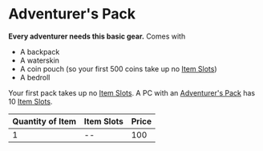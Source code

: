 # Adventurer's Pack

**Every adventurer needs this basic gear.** Comes with
- A backpack
- A waterskin
- A coin pouch (so your first 500 coins take up no [Item Slots](../../../Player%20Characters/Derived%20Statistics/Item%20Slots.md))
- A bedroll

Your first pack takes up no [Item Slots](../../../Player%20Characters/Derived%20Statistics/Item%20Slots.md). A PC with an [Adventurer's Pack](Adventurer's%20Pack.md) has 10 [Item Slots](../../../Player%20Characters/Derived%20Statistics/Item%20Slots.md).

| Quantity of Item | Item Slots | Price |
| ---------------- | ---------- | ----- |
| 1                | --         | 100   |
